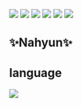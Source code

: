 <img src="https://capsule-render.vercel.app/api?type=waving&color=BDBDC8&height=150&section=header" />
<img src="https://capsule-render.vercel.app/api?type=rect&color=BDBDC8&height=150&section=header" />
<img src="https://capsule-render.vercel.app/api?type=soft&color=BDBDC8&height=150&section=header" />
<img src="https://capsule-render.vercel.app/api?type=rounded&color=BDBDC8&height=150&section=header" />
<img src="https://capsule-render.vercel.app/api?type=transparent&color=BDBDC8&height=150&section=header" />



<img src="https://capsule-render.vercel.app/api?type=egg&color=BDBDC8&height=150&section=footer" />


## ✨Nahyun✨ ##

## language ## 
<img src="https://img.shields.io/badge/Python-3766AB?style=flat-square&logo=Python&logoColor=white"/></a> </a>
 <br/><br/>
 <div align="center">


